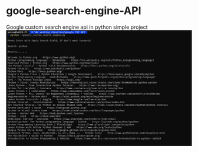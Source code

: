 # google-search-engine-API
Google custom search engine api in python simple project
![image](screenshot.PNG "screenshot")
